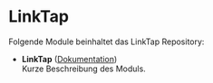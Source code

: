 # LinkTap

Folgende Module beinhaltet das LinkTap Repository:

- __LinkTap__ ([Dokumentation](LinkTap))  
	Kurze Beschreibung des Moduls.